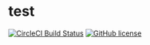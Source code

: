 # test

[![CircleCI Build Status](https://circleci.com/gh/ProblemSolver2/test.svg?style=shield)]([https://app.circleci.com/pipelines/github/ProblemSolver2/test](https://app.circleci.com/pipelines/github/ProblemSolver2/test?branch=circleci-project-setup))
[![GitHub license](https://img.shields.io/badge/license-MIT-blue.svg)](https://raw.githubusercontent.com/circleci/circleci-docs/master/LICENSE)


